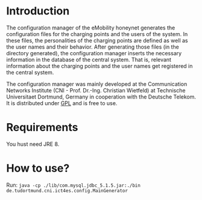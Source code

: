 # Introduction 

The configuration manager of the eMobility honeynet generates the configuration files for the charging points and the users of the system. In these files, the personalities of the charging points are defined as well as the user names and their behavior. After generating those files (in the directory generated), the configuration manager inserts the necessary information in the database of the central system. That is, relevant information about the charging points and the user names get registered in the central system.

The configuration manager was mainly developed at the Communication Networks Institute (CNI - Prof. Dr.-Ing. Christian Wietfeld) at Technische Universitaet Dortmund, Germany  in cooperation with the Deutsche Telekom. It is distributed under [GPL](LICENSE.txt) and is free to use.

# Requirements 

You hust need JRE 8.


# How to use?
Run: `java -cp ./lib/com.mysql.jdbc_5.1.5.jar:./bin de.tudortmund.cni.ict4es.config.MainGenerator`

